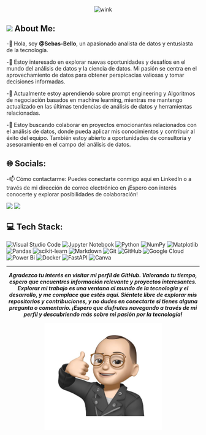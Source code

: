 <div align="center">

![wink](https://i.pinimg.com/originals/e4/26/70/e426702edf874b181aced1e2fa5c6cde.gif)

</div>

## <img src="https://media.giphy.com/media/hvRJCLFzcasrR4ia7z/giphy.gif" width="25px"> About Me: 

-👋 Hola, soy **@Sebas-Bello**, un apasionado analista de datos y entusiasta de la tecnología.

-👀 Estoy interesado en explorar nuevas oportunidades y desafíos en el mundo del análisis de datos y la ciencia de datos. Mi pasión se centra en el aprovechamiento de datos para obtener perspicacias valiosas y tomar decisiones informadas.

-🌱 Actualmente estoy aprendiendo sobre prompt engineering y Algoritmos de negociación basados en machine learning, mientras me mantengo actualizado en las últimas tendencias de análisis de datos y herramientas relacionadas.

-💞️ Estoy buscando colaborar en proyectos emocionantes relacionados con el análisis de datos, donde pueda aplicar mis conocimientos y contribuir al éxito del equipo. También estoy abierto a oportunidades de consultoría y asesoramiento en el campo del análisis de datos.

## 🌐 Socials:

-📫 Cómo contactarme: Puedes conectarte conmigo aquí en LinkedIn o a través de mi dirección de correo electrónico en ¡Espero con interés conocerte y explorar posibilidades de colaboración!

[<img src="https://img.shields.io/badge/-LINKEDIN-0077B5?style=for-the-badge&logo=linkedin&logoColor=white" width=115>](https://www.linkedin.com/in/sebastian-bello/)
[<img src="https://img.shields.io/badge/-GMAIL-D14836?style=for-the-badge&logo=gmail&logoColor=white" width=93>](mailto:sebello123@gmail.com)

## 💻 Tech Stack:

![Visual Studio Code](https://img.shields.io/badge/Visual%20Studio%20Code-0078d7.svg?style=for-the-badge&logo=visual-studio-code&logoColor=white)
![Jupyter Notebook](https://img.shields.io/badge/jupyter-%23FA0F00.svg?style=for-the-badge&logo=jupyter&logoColor=white)
![Python](https://img.shields.io/badge/python-3670A0?style=for-the-badge&logo=python&logoColor=ffdd54)
![NumPy](https://img.shields.io/badge/numpy-%23013243.svg?style=for-the-badge&logo=numpy&logoColor=white)
![Matplotlib](https://img.shields.io/badge/Matplotlib-%23ffffff.svg?style=for-the-badge&logo=Matplotlib&logoColor=black)
![Pandas](https://img.shields.io/badge/pandas-%23150458.svg?style=for-the-badge&logo=pandas&logoColor=white)
![scikit-learn](https://img.shields.io/badge/scikit--learn-%23F7931E.svg?style=for-the-badge&logo=scikit-learn&logoColor=white)
![Markdown](https://img.shields.io/badge/markdown-%23000000.svg?style=for-the-badge&logo=markdown&logoColor=white)
![Git](https://img.shields.io/badge/git-%23F05033.svg?style=for-the-badge&logo=git&logoColor=white)
![GitHub](https://img.shields.io/badge/github-%23121011.svg?style=for-the-badge&logo=github&logoColor=white)
![Google Cloud](https://img.shields.io/badge/GoogleCloud-%234285F4.svg?style=for-the-badge&logo=google-cloud&logoColor=white)
![Power Bi](https://img.shields.io/badge/power_bi-F2C811?style=for-the-badge&logo=powerbi&logoColor=black)
![Docker](https://img.shields.io/badge/docker-%230db7ed.svg?style=for-the-badge&logo=docker&logoColor=white)
![FastAPI](https://img.shields.io/badge/FastAPI-005571?style=for-the-badge&logo=fastapi)
![Canva](https://img.shields.io/badge/Canva-%2300C4CC.svg?style=for-the-badge&logo=Canva&logoColor=white)

---

<div align="center">

***Agradezco tu interés en visitar mi perfil de GitHub. Valorando tu tiempo, espero que encuentres información relevante y proyectos interesantes. Explorar mi trabajo es una ventana al mundo de la tecnología y el desarrollo, y me complace que estés aquí. Siéntete libre de explorar mis repositorios y contribuciones, y no dudes en conectarte si tienes alguna pregunta o comentario. ¡Espero que disfrutes navegando a través de mi perfil y descubriendo más sobre mi pasión por la tecnología!***
 
<img src="https://github.com/Sebas-Bello/PI02_DA/blob/c7139df4c2a75127c9940111e73db6ca6ce88e60/Sticker.jpg" width="307" height="280">

</div>
